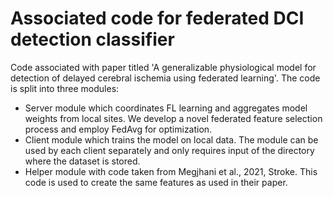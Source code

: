 # Associated code for federated DCI detection classifier
Code associated with paper titled 'A generalizable physiological model for detection of delayed cerebral ischemia using federated learning'. The code is split into three modules:
- Server module which coordinates FL learning and aggregates model weights from local sites. We develop a novel federated feature selection process and employ FedAvg for optimization.
- Client module which trains the model on local data. The module can be used by each client separately and only requires input of the directory where the dataset is stored.
- Helper module with code taken from Megjhani et al., 2021, Stroke. This code is used to create the same features as used in their paper.
